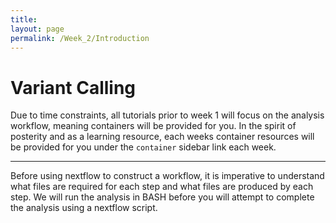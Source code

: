 ```yaml
---
title:
layout: page
permalink: /Week_2/Introduction
---
```


# Variant Calling

Due to time constraints, all tutorials prior to week 1 will focus on the analysis workflow, meaning containers will be provided for you. In the spirit of posterity and as a learning resource, each weeks container resources will be provided for you under the `container` sidebar link each week.

***

Before using nextflow to construct a workflow, it is imperative to understand what files are required for each step and what files are produced by each step. We will run the analysis in BASH before you will attempt to complete the analysis using a nextflow script.
